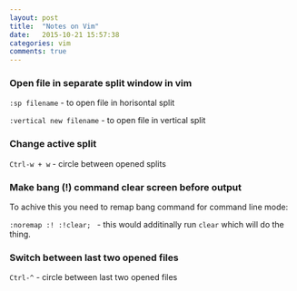 ```yaml
---
layout: post
title:  "Notes on Vim"
date:   2015-10-21 15:57:38
categories: vim
comments: true
---
```


### Open file in separate split window in vim
```:sp filename``` - to open file in horisontal split

```:vertical new filename``` - to open file in vertical split

### Change active split
```Ctrl-w + w``` - circle between opened splits

### Make bang (!) command clear screen before output
To achive this you need to remap bang command for command line mode:

```:noremap :! :!clear; ``` - this would additinally run `clear` which will do the thing.

### Switch between last two opened files
```Ctrl-^``` - circle between last two opened files